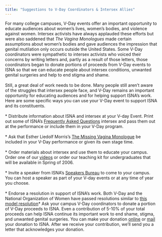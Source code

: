 ```yaml
---
title: "Suggestions to V-Day Coordinators & Intersex Allies"
---
```


For many college campuses, V-Day events offer an important opportunity to educate audiences about women’s lives, women’s bodies, and violence against women. Intersex activists have always applauded these efforts but were also saddened that _The Vagina Monologues_ made certain assumptions about women’s bodies and gave audiences the impression that genital mutilation only occurs outside the United States. Some V-Day coordinators were sympathetic to intersex activists who voiced their concerns by writing letters and, partly as a result of those letters, those coordinators began to donate portions of proceeds from V-Day events to <span class="caps">ISNA</span> so that we can educate people about intersex conditions, unwanted genital surgeries and help to end stigma and shame. <br><br>Still, a great deal of work needs to be done. Many people still aren’t aware of the struggles that intersex people face, and V-Day remains an important opportunity for educating audiences and for helping support <span class="caps">ISNA</span>’s work. Here are some specific ways you can use your V-Day event to support <span class="caps">ISNA</span> and its constituents. <br><br>* Distribute information about <span class="caps">ISNA</span> and intersex at your V-day Event. Print out some of <span class="caps">ISNA</span>’s [Frequently Asked Questions][1] intersex and pass them out at the performance or include them in your V-Day program.<br><br>* Ask that Esther Liedolf Morris’s [The Missing Vagina Monologue][2] be included in your V-Day performance or given its own stage time. <br><br>* Order materials about intersex and use them to educate your campus. Order one of our [videos][3] or order our teaching kit for undergraduates that will be available in Spring of 2006.<br><br>* Invite a speaker from <span class="caps">ISNA</span>’s [Speakers Bureau][4] to come to your campus. You can host a speaker as part of your V-day events or at any time of year you choose. <br><br>* Endorse a resolution in support of <span class="caps">ISNA</span>’s work. Both V-Day and the National Organization of Women have passed resolutions similar to [this model resolution][5]* Ask your campus V-Day coordinators to donate a portion of V-Day proceeds to <span class="caps">ISNA</span>. Even a contribution of 5-10% of your total proceeds can help <span class="caps">ISNA</span> continue its important work to end shame, stigma, and unwanted genital surgeries. You can make your donation [online][6] or [mail][7] your donation to <span class="caps">ISNA</span>. After we receive your contribution, we’ll send you a letter that acknowledges your donation. <br><br><br>

 [1]: http://www.isna.org/faqabout
 [2]: http://www.isna.org/missingvagina
 [3]: http://www.isna.org/videos
 [4]: http://www.isna.org/about/speakers/
 [5]: http://www.isna.org/node/78.
 [6]: /donate
 [7]: http://www.isna.org/about/contact